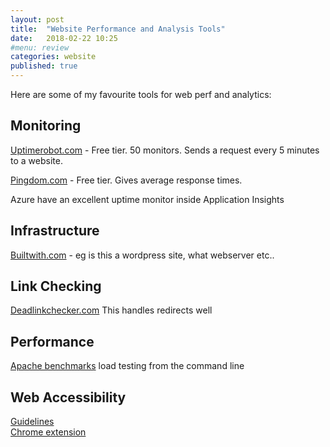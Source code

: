 ```yaml
---
layout: post
title:  "Website Performance and Analysis Tools"
date:   2018-02-22 10:25
#menu: review
categories: website 
published: true 
---
```


Here are some of my favourite tools for web perf and analytics:

## Monitoring

[Uptimerobot.com](https://uptimerobot.com) - Free tier. 50 monitors. Sends a request every 5 minutes to a website.

[Pingdom.com](https://www.pingdom.com) - Free tier. Gives average response times.

Azure have an excellent uptime monitor inside Application Insights  
## Infrastructure
[Builtwith.com](https://builtwith.com) - eg is this a wordpress site, what webserver etc..

## Link Checking
[Deadlinkchecker.com](https://www.deadlinkchecker.com) This handles redirects well

## Performance
[Apache benchmarks](/apachebenchmarks/2018/02/01/Apache-Benchmarks.html) load testing from the command line

## Web Accessibility
[Guidelines](https://www.wuhcag.com/wcag-checklist/)   
[Chrome extension](https://chrome.google.com/webstore/detail/lighthouse/blipmdconlkpinefehnmjammfjpmpbjk?hl=en)
